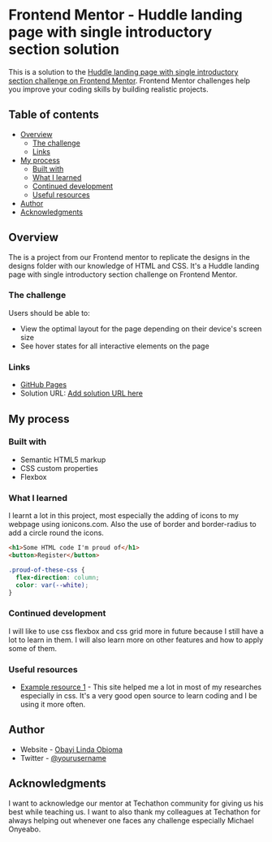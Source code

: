 # Frontend Mentor - Huddle landing page with single introductory section solution

This is a solution to the [Huddle landing page with single introductory section challenge on Frontend Mentor](https://www.frontendmentor.io/challenges/huddle-landing-page-with-a-single-introductory-section-B_2Wvxgi0). Frontend Mentor challenges help you improve your coding skills by building realistic projects.

## Table of contents

- [Overview](#overview)
  - [The challenge](#the-challenge)
  - [Links](#links)
- [My process](#my-process)
  - [Built with](#built-with)
  - [What I learned](#what-i-learned)
  - [Continued development](#continued-development)
  - [Useful resources](#useful-resources)
- [Author](#author)
- [Acknowledgments](#acknowledgments)

## Overview

The is a project from our Frontend mentor to replicate the designs in the designs folder with our knowledge of HTML and CSS. It's a Huddle landing page with single introductory section challenge on Frontend Mentor.

### The challenge

Users should be able to:

- View the optimal layout for the page depending on their device's screen size
- See hover states for all interactive elements on the page

### Links

- [GitHub Pages](https://linda-obioma.github.io/huddle-landing-page/)
- Solution URL: [Add solution URL here](https://github.com/Linda-Obioma/huddle-landing-page)

## My process

### Built with

- Semantic HTML5 markup
- CSS custom properties
- Flexbox

### What I learned

I learnt a lot in this project, most especially the adding of icons to my webpage using ionicons.com. Also the use of border and border-radius to add a circle round the icons.

```html
<h1>Some HTML code I'm proud of</h1>
<button>Register</button>
```

```css
.proud-of-these-css {
  flex-direction: column;
  color: var(--white);
}
```

### Continued development

I will like to use css flexbox and css grid more in future because I still have a lot to learn in them. I will also learn more on other features and how to apply some of them.

### Useful resources

- [Example resource 1](https://www.w3schools.com) - This site helped me a lot in most of my researches especially in css. It's a very good open source to learn coding and I be using it more often.


## Author

- Website - [Obayi Linda Obioma](https://www.your-site.com)
- Twitter - [@yourusername](https://www.twitter.com/yourusername)

## Acknowledgments

I want to acknowledge our mentor at Techathon community for giving us his best while teaching us. I want to also thank my colleagues at Techathon for always helping out whenever one faces any challenge especially Michael Onyeabo.
